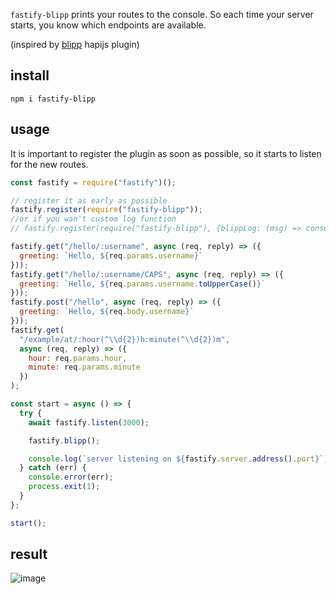 `fastify-blipp` prints your routes to the console. So each time your server starts, you know which endpoints are available.

(inspired by [blipp](https://github.com/danielb2/blipp) hapijs plugin)

## install
```
npm i fastify-blipp
```

## usage
It is important to register the plugin as soon as possible, so it starts to listen for the new routes.

```javascript
const fastify = require("fastify")();

// register it as early as possible
fastify.register(require("fastify-blipp"));
//or if you wan't custom log function
// fastify.register(require("fastify-blipp"), {blippLog: (msg) => console.log(msg)});

fastify.get("/hello/:username", async (req, reply) => ({
  greeting: `Hello, ${req.params.username}`
}));
fastify.get("/hello/:username/CAPS", async (req, reply) => ({
  greeting: `Hello, ${req.params.username.toUpperCase()}`
}));
fastify.post("/hello", async (req, reply) => ({
  greeting: `Hello, ${req.body.username}`
}));
fastify.get(
  "/example/at/:hour(^\\d{2})h:minute(^\\d{2})m",
  async (req, reply) => ({
    hour: req.params.hour,
    minute: req.params.minute
  })
);

const start = async () => {
  try {
    await fastify.listen(3000);

    fastify.blipp();

    console.log(`server listening on ${fastify.server.address().port}`);
  } catch (err) {
    console.error(err);
    process.exit(1);
  }
};

start();
```

## result

![image](var/images/output_example.png)

